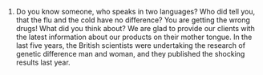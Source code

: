 1.
    Do you know someone, who speaks in two languages?
    Who did tell you, that the flu and the cold have no difference? You are getting the wrong drugs! What did you think about?
    We are glad to provide our clients with the latest information about our products on their mother tongue.
    In the last five years, the British scientists were undertaking the research of genetic difference man and woman, and they published the shocking results last year.
